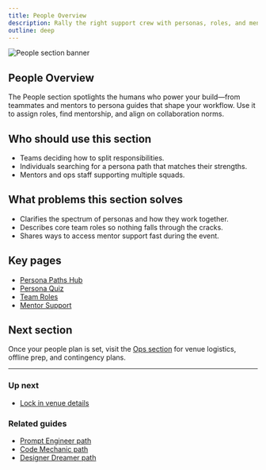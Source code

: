 ```yaml
---
title: People Overview
description: Rally the right support crew with personas, roles, and mentor connections.
outline: deep
---
```


![People section banner](./people-section-banner-3130.png)

## People Overview

The People section spotlights the humans who power your build—from teammates and mentors to persona guides that shape your workflow. Use it to assign roles, find mentorship, and align on collaboration norms.

## Who should use this section

- Teams deciding how to split responsibilities.
- Individuals searching for a persona path that matches their strengths.
- Mentors and ops staff supporting multiple squads.

## What problems this section solves

- Clarifies the spectrum of personas and how they work together.
- Describes core team roles so nothing falls through the cracks.
- Shares ways to access mentor support fast during the event.

## Key pages

- [Persona Paths Hub](/people/persona-paths)
- [Persona Quiz](/people/persona-quiz)
- [Team Roles](/people/team-roles)
- [Mentor Support](/people/mentor-support)

## Next section

Once your people plan is set, visit the [Ops section](/ops/index) for venue logistics, offline prep, and contingency plans.

---

### Up next

- [Lock in venue details](/ops/index)

### Related guides

- [Prompt Engineer path](/people/paths/prompt-engineer)
- [Code Mechanic path](/people/paths/code-mechanic)
- [Designer Dreamer path](/people/paths/designer-dreamer)
